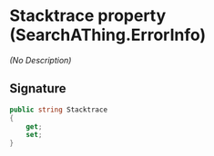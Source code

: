 # Stacktrace property (SearchAThing.ErrorInfo)
_(No Description)_

## Signature
```csharp
public string Stacktrace
{
    get;
    set;
}
```
